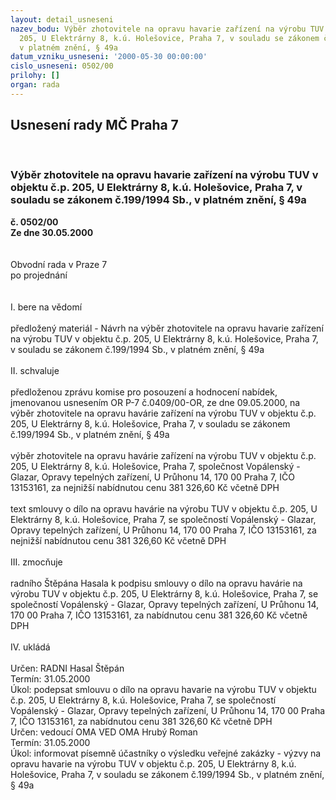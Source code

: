 ```yaml
---
layout: detail_usneseni
nazev_bodu: Výběr zhotovitele na opravu havarie zařízení na výrobu TUV v objektu č.p.
  205, U Elektrárny 8, k.ú. Holešovice, Praha 7, v souladu se zákonem č.199/1994 Sb.,
  v platném znění, § 49a
datum_vzniku_usneseni: '2000-05-30 00:00:00'
cislo_usneseni: 0502/00
prilohy: []
organ: rada
---
```

<div id="ucUsn_pList" class="usn">
	<span><h2>Usnesení rady MČ Praha 7 </h2>
<br></span><div class="standBody">
<span><h3>Výběr zhotovitele na opravu havarie zařízení na výrobu TUV v objektu č.p. 205, U Elektrárny 8, k.ú. Holešovice, Praha 7, v souladu se zákonem č.199/1994 Sb., v platném znění, § 49a</h3></span><div class="center">
		<strong>č. 0502/00</strong><br>
	</div>
<div class="center">
		<strong>Ze dne 30.05.2000</strong><br><br>
	</div>     <br>Obvodní rada v Praze 7<br>po projednání<br><br><br>I.	bere na vědomí<br><br> předložený materiál - Návrh na výběr zhotovitele na opravu havarie zařízení na výrobu TUV v objektu č.p. 205, U Elektrárny 8, k.ú. Holešovice, Praha 7, v souladu se zákonem č.199/1994 Sb., v platném znění, § 49a<br><br>II.	schvaluje <br><br>předloženou zprávu komise pro posouzení a hodnocení nabídek, jmenovanou usnesením OR P-7 č.0409/00-OR, ze dne 09.05.2000, na výběr zhotovitele na opravu havárie zařízení na výrobu TUV v objektu č.p. 205, U Elektrárny 8, k.ú. Holešovice, Praha 7, v souladu se zákonem č.199/1994 Sb., v platném znění, § 49a<br><br>výběr  zhotovitele na opravu havárie zařízení na výrobu TUV v objektu č.p. 205, U Elektrárny 8, k.ú. Holešovice, Praha 7, společnost Vopálenský - Glazar, Opravy tepelných zařízení, U Průhonu 14, 170 00 Praha 7, IČO 13153161, za nejnižší nabídnutou cenu 381 326,60 Kč včetně DPH<br><br>text smlouvy o dílo na opravu havárie na  výrobu TUV v objektu č.p. 205, U Elektrárny 8, k.ú. Holešovice, Praha 7, se společností Vopálenský - Glazar, Opravy tepelných zařízení, U Průhonu 14, 170 00 Praha 7, IČO 13153161, za nejnižší nabídnutou cenu 381 326,60 Kč včetně DPH<br><br>III.	zmocňuje <br><br>radního Štěpána Hasala k podpisu smlouvy o dílo na opravu havárie na výrobu TUV v objektu č.p. 205, U Elektrárny 8, k.ú. Holešovice, Praha 7, se společností Vopálenský - Glazar, Opravy tepelných zařízení, U Průhonu 14, 170 00 Praha 7, IČO 13153161, za nabídnutou cenu 381 326,60 Kč včetně DPH<br><br>IV.	ukládá <br><br> Určen:	     	RADNI Hasal Štěpán<br>Termín: 31.05.2000<br>Úkol:	podepsat smlouvu  o dílo na opravu havarie na výrobu TUV v objektu č.p. 205, U Elektrárny 8, k.ú. Holešovice, Praha 7, se společností Vopálenský - Glazar, Opravy tepelných zařízení, U Průhonu 14, 170 00 Praha 7, IČO 13153161, za nabídnutou cenu 381 326,60 Kč včetně DPH<br>  Určen:	vedoucí OMA	VED OMA Hrubý Roman<br>Termín: 31.05.2000<br>Úkol:	informovat písemně účastníky o výsledku veřejné zakázky - výzvy na opravu havarie na výrobu TUV v objektu č.p. 205, U Elektrárny 8, k.ú. Holešovice, Praha 7, v souladu se zákonem č.199/1994 Sb., v platném znění, § 49a<br> </div>
</div>